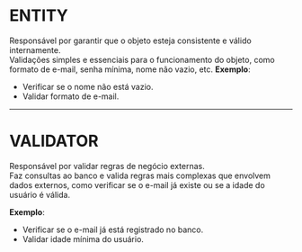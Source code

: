 # ENTITY

Responsável por garantir que o objeto esteja consistente e válido internamente.  
Validações simples e essenciais para o funcionamento do objeto, como formato de e-mail, senha mínima, nome não vazio, etc.
**Exemplo**:

- Verificar se o nome não está vazio.
- Validar formato de e-mail.

---

# VALIDATOR

Responsável por validar regras de negócio externas.  
Faz consultas ao banco e valida regras mais complexas que envolvem dados externos, como verificar se o e-mail já existe ou se a idade do usuário é válida.

**Exemplo**:

- Verificar se o e-mail já está registrado no banco.
- Validar idade mínima do usuário.
